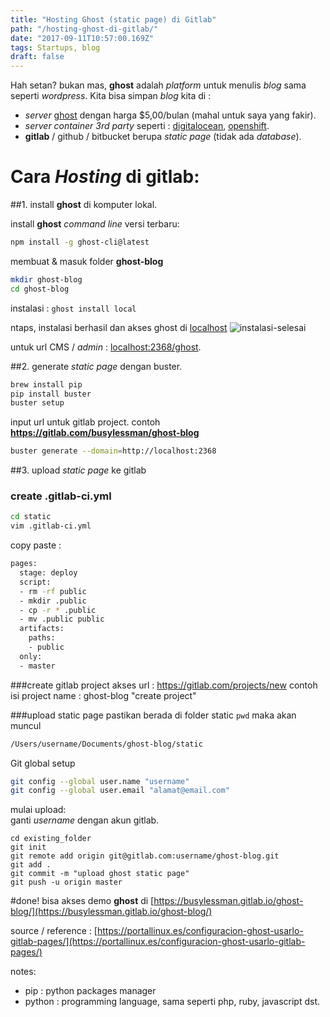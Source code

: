 ```yaml
---
title: "Hosting Ghost (static page) di Gitlab"
path: "/hosting-ghost-di-gitlab/"
date: "2017-09-11T10:57:00.169Z"
tags: Startups, blog
draft: false
---
```


Hah setan? bukan mas, **ghost** adalah *platform* untuk menulis *blog* sama seperti *wordpress*. Kita bisa simpan *blog* kita di :
* *server* [ghost](https://ghost.org) dengan harga $5,00/bulan (mahal untuk saya yang fakir).
* *server container 3rd party* seperti : [digitalocean](https://digitalocean.com),  [openshift](https://openshift.com).
* **gitlab** / github / bitbucket berupa *static page* (tidak ada *database*).

# Cara *Hosting* di gitlab:
##1. install **ghost** di komputer lokal.

install **ghost** *command line* versi terbaru:

```bash
npm install -g ghost-cli@latest
```

membuat & masuk folder **ghost-blog**
```bash
mkdir ghost-blog
cd ghost-blog
```

instalasi :
`ghost install local`

ntaps, instalasi berhasil dan akses ghost di [localhost](http://localhost:2368/)
![instalasi-selesai](/images/hosting-ghost-di-gitlab/ghost-local.png)

untuk url CMS / *admin* : [localhost:2368/ghost](http://localhost:2368/ghost).

##2. generate *static page* dengan buster.
```bash
brew install pip
pip install buster
buster setup
```

input url untuk gitlab project. contoh **https://gitlab.com/busylessman/ghost-blog**

```bash
buster generate --domain=http://localhost:2368
```

##3. upload *static page* ke gitlab
### create .gitlab-ci.yml
```bash
cd static
vim .gitlab-ci.yml
```
copy paste :
```bash
pages:
  stage: deploy
  script:
  - rm -rf public
  - mkdir .public
  - cp -r * .public
  - mv .public public
  artifacts:
    paths:
    - public
  only:
  - master
```

###create gitlab project
akses url : https://gitlab.com/projects/new
contoh isi project name : ghost-blog
"create project"

###upload static page
pastikan berada di folder static
`pwd`
maka akan muncul
```bash
/Users/username/Documents/ghost-blog/static
```

Git global setup
```bash
git config --global user.name "username"
git config --global user.email "alamat@email.com"
```

mulai upload:<br>
ganti *username* dengan akun gitlab.
```bash{3}
cd existing_folder
git init
git remote add origin git@gitlab.com:username/ghost-blog.git
git add .
git commit -m "upload ghost static page"
git push -u origin master
```

#done!
bisa akses demo **ghost** di [https://busylessman.gitlab.io/ghost-blog/](https://busylessman.gitlab.io/ghost-blog/)

source / reference :
[https://portallinux.es/configuracion-ghost-usarlo-gitlab-pages/](https://portallinux.es/configuracion-ghost-usarlo-gitlab-pages/)

notes:
- pip : python packages manager
- python : programming language, sama seperti php, ruby, javascript dst.
